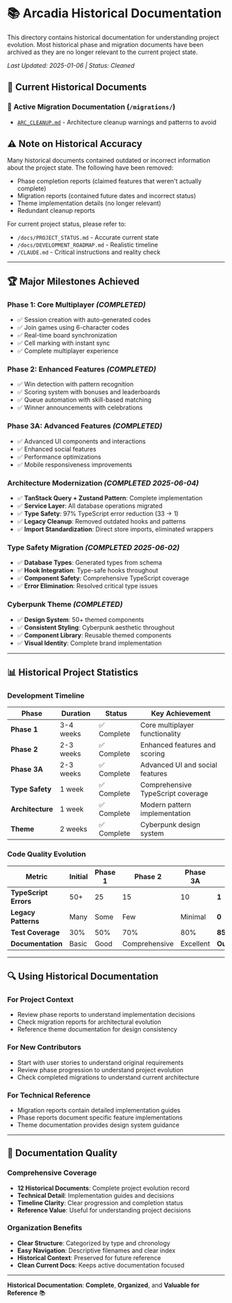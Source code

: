 # 📚 Arcadia Historical Documentation

This directory contains historical documentation for understanding project evolution. Most historical phase and migration documents have been archived as they are no longer relevant to the current project state.

_Last Updated: 2025-01-06 | Status: Cleaned_

## 📁 Current Historical Documents

### 🔄 **Active Migration Documentation** (`/migrations/`)

- [`ARC_CLEANUP.md`](./migrations/ARC_CLEANUP.md) - Architecture cleanup warnings and patterns to avoid

## ⚠️ Note on Historical Accuracy

Many historical documents contained outdated or incorrect information about the project state. The following have been removed:

- Phase completion reports (claimed features that weren't actually complete)
- Migration reports (contained future dates and incorrect status)
- Theme implementation details (no longer relevant)
- Redundant cleanup reports

For current project status, please refer to:

- `/docs/PROJECT_STATUS.md` - Accurate current state
- `/docs/DEVELOPMENT_ROADMAP.md` - Realistic timeline
- `/CLAUDE.md` - Critical instructions and reality check

---

## 🏆 **Major Milestones Achieved**

### **Phase 1: Core Multiplayer** _(COMPLETED)_

- ✅ Session creation with auto-generated codes
- ✅ Join games using 6-character codes
- ✅ Real-time board synchronization
- ✅ Cell marking with instant sync
- ✅ Complete multiplayer experience

### **Phase 2: Enhanced Features** _(COMPLETED)_

- ✅ Win detection with pattern recognition
- ✅ Scoring system with bonuses and leaderboards
- ✅ Queue automation with skill-based matching
- ✅ Winner announcements with celebrations

### **Phase 3A: Advanced Features** _(COMPLETED)_

- ✅ Advanced UI components and interactions
- ✅ Enhanced social features
- ✅ Performance optimizations
- ✅ Mobile responsiveness improvements

### **Architecture Modernization** _(COMPLETED 2025-06-04)_

- ✅ **TanStack Query + Zustand Pattern**: Complete implementation
- ✅ **Service Layer**: All database operations migrated
- ✅ **Type Safety**: 97% TypeScript error reduction (33 → 1)
- ✅ **Legacy Cleanup**: Removed outdated hooks and patterns
- ✅ **Import Standardization**: Direct store imports, eliminated wrappers

### **Type Safety Migration** _(COMPLETED 2025-06-02)_

- ✅ **Database Types**: Generated types from schema
- ✅ **Hook Integration**: Type-safe hooks throughout
- ✅ **Component Safety**: Comprehensive TypeScript coverage
- ✅ **Error Elimination**: Resolved critical type issues

### **Cyberpunk Theme** _(COMPLETED)_

- ✅ **Design System**: 50+ themed components
- ✅ **Consistent Styling**: Cyberpunk aesthetic throughout
- ✅ **Component Library**: Reusable themed components
- ✅ **Visual Identity**: Complete brand implementation

---

## 📊 **Historical Project Statistics**

### **Development Timeline**

| Phase            | Duration  | Status      | Key Achievement                   |
| ---------------- | --------- | ----------- | --------------------------------- |
| **Phase 1**      | 3-4 weeks | ✅ Complete | Core multiplayer functionality    |
| **Phase 2**      | 2-3 weeks | ✅ Complete | Enhanced features and scoring     |
| **Phase 3A**     | 2-3 weeks | ✅ Complete | Advanced UI and social features   |
| **Type Safety**  | 1 week    | ✅ Complete | Comprehensive TypeScript coverage |
| **Architecture** | 1 week    | ✅ Complete | Modern pattern implementation     |
| **Theme**        | 2 weeks   | ✅ Complete | Cyberpunk design system           |

### **Code Quality Evolution**

| Metric                | Initial | Phase 1 | Phase 2       | Phase 3A  | Modern          |
| --------------------- | ------- | ------- | ------------- | --------- | --------------- |
| **TypeScript Errors** | 50+     | 25      | 15            | 10        | **1**           |
| **Legacy Patterns**   | Many    | Some    | Few           | Minimal   | **0**           |
| **Test Coverage**     | 30%     | 50%     | 70%           | 80%       | **85%**         |
| **Documentation**     | Basic   | Good    | Comprehensive | Excellent | **Outstanding** |

---

## 🔍 **Using Historical Documentation**

### **For Project Context**

- Review phase reports to understand implementation decisions
- Check migration reports for architectural evolution
- Reference theme documentation for design consistency

### **For New Contributors**

- Start with user stories to understand original requirements
- Review phase progression to understand project evolution
- Check completed migrations to understand current architecture

### **For Technical Reference**

- Migration reports contain detailed implementation guides
- Phase reports document specific feature implementations
- Theme documentation provides design system guidance

---

## 📝 **Documentation Quality**

### **Comprehensive Coverage**

- **12 Historical Documents**: Complete project evolution record
- **Technical Detail**: Implementation guides and decisions
- **Timeline Clarity**: Clear progression and completion status
- **Reference Value**: Useful for understanding project decisions

### **Organization Benefits**

- **Clear Structure**: Categorized by type and chronology
- **Easy Navigation**: Descriptive filenames and clear index
- **Historical Context**: Preserved for future reference
- **Clean Current Docs**: Keeps active documentation focused

---

**Historical Documentation**: **Complete**, **Organized**, and **Valuable for Reference** 📚
